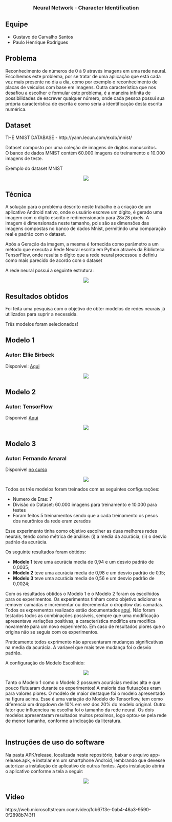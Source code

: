 <h3 align="center"> Neural Network - Character Identification </h3>

## Equipe
 - Gustavo de Carvalho Santos
 - Paulo Henrique Rodrigues

## Problema
<p>Reconhecimento de números de 0 à 9 através imagens em uma rede neural. Escolhemos este problema, por se tratar de uma aplicação que está cada vez mais presente no dia a dia, como por exemplo o reconhecimento de placas de veículos com base em imagens. Outra característica que nos desafiou a escolher e formular este problema, é a maneira infinita de possibilidades de escrever qualquer número, onde cada pessoa possui sua própria característica de escrita e como seria a identificação desta escrita numérica.</p>

## Dataset
<p>THE MNIST DATABASE - http://yann.lecun.com/exdb/mnist/</p>

Dataset composto por uma coleção de imagens de dígitos manuscritos.<br/>
O banco de dados MNIST contém 60.000 imagens de treinamento e 10.000 imagens de teste.</p>

<p>Exemplo do dataset MNIST</p>
<p align="center">
<img src="https://upload.wikimedia.org/wikipedia/commons/2/27/MnistExamples.png" />
</p>


## Técnica
<p>A solução para o problema descrito neste trabalho é a criação de um aplicativo Android nativo, onde o usuário escreve um dígito, é gerado uma imagem com o dígito escrito e redimensionado para 28x28 pixels. A imagem é dimensionada neste tamanho, pois são as dimensões das imagens compostas no banco de dados Mnist, permitindo uma comparação real e padrão com o dataset.
</p>

<p>Após a Geração da imagem, a mesma é fornecida como parâmetro a um método que executa a Rede Neural escrita em Python através da Biblioteca TensorFlow, onde resulta o dígito que a rede neural processou e definiu como mais parecido de acordo com o dataset</p>

<p>A rede neural possui a seguinte estrutura:</p>
<p align="center">
<img src="http://phrempreendimentos.com.br/wp-content/uploads/2020/09/Teste.jpg" />
</p>

## Resultados obtidos
<p>
Foi feita uma pesquisa com o objetivo de obter modelos de redes neurais já utilizados para suprir a necessida.
</p>

Três modelos foram selecionados!

<h2>Modelo 1</h2>
<h3>Autor: Ellie Birbeck</h3>
<p>Disponivel: <a href ="https://www.tensorflow.org/datasets/keras_example">Aqui </a>
<p align="center">
<img src="https://i.ibb.co/G5vQYyF/Modelo-1.png">
</p>
</p>

<h2>Modelo 2</h2>
<h3>Autor: TensorFlow</h3>
<p>Disponivel <a href ="https://www.digitalocean.com/community/tutorials/como-construir-uma-rede-neural-para-reconhecer-digitos-manuscritos-com-o-tensorflow-pt">Aqui </a>
<p align="center">
<img src="https://i.ibb.co/sv6snqd/Modelo-2.png"/>
</p>
</p>

<h2>Modelo 3</h2>
<h3>Autor: Fernando Amaral</h3>
<p>Disponivel 
<a href ="https://www.udemy.com/course/inteligencia-artificial-e-machine-learning/">no curso</a>
<p align="center">
<img src="https://i.ibb.co/XxtYNL2/Modelo-3.png"/>
</p>
</p>

Todos os três modelos foram treinados com as seguintes configurações:
<ul>
<li>
Numero de Eras: 7
</li>
<li>
Divisão do Dataset: 60.000 imagens para treinamento e 10.000 para testes
</li>
<li>
Foram feitos 5 treinamentos sendo que a cada treinamento os pesos dos neurônios da rede eram  zerados 
</li>
</ul>
<p>
Esse experimento tinha como objetivo escolher as duas melhores redes neurais, tendo como métrica de análise: (i) a media da acurácia; (ii) o desvio padrão da acurácia.
</p>

Os seguinte resultados foram obtidos: 
<ul>
<li><strong>Modelo 1</strong> teve uma acurácia media de 0,94 e um desvio padrão de 0,0035;</li> 
<li><strong>Modelo 2</strong> teve uma acurácia media de 0,98 e um desvio padrão de 0,15;</li>
<li><strong>Modelo 3</strong> teve uma acurácia media de 0,56 e um desvio padrão de 0,0024;</li>  
</ul>

<p>
Com os resultados obtidos o Modelo 1 e o Modelo 2 foram os escolhidos para os experimentos. Os experimentos tinham como objetivo adicionar e remover camadas e incrementar ou decrementar o dropdow das camadas.
Todos os exprementos realizado estão documentados <a href="https://drive.google.com/file/d/1et95cqNTDpnJH4UmRv8br0_51JhqALhY/view?usp=sharing">aqui</a>. Não foram testados todos as combinações possíveis, sempre que uma modificação apresentava variações positivas, a característica modifica era modifica novamente para um novo experimento. Em caso de resultados piores que o origina não se seguia com os experimentos.
</p>
<p>
Praticamente todos exprimento não apresentaram mudanças significativas na media da acurácia. A variavel que mais teve mudança foi o desvio padrão.
</p>

A configuração do Modelo Escolhido: 
<p align="center">
<img src="https://i.ibb.co/0rxCmyG/Modelo-Escolhido.png"/>
</p>
Tanto o Modelo 1 como o Modelo 2 possuem acurácias medias alta e que pouco flutuaram durante os experimentos! A maioria das flutuações eram para valores piores. O modelo de maior destaque foi o modelo apresentado na figura acima.
Esse é uma variação do Modelo do Tensorflow, tem como diferencia um dropdown de 10% em vez dos 20% do modelo original. Outro fator que influenciou na escolha foi o tamanho da rede neural. Os dois modelos apresentaram resultados muitos proximos, logo optou-se pela rede de menor tamanho, conforme a indicação da literatura.
</br></br>

## Instruções de uso do software

<p>Na pasta APK/release, localizada neste repositório,  baixar o arquivo app-release.apk, e instalar em um smartphone Android, lembrando que devesse autorizar a instalação de aplicativo de outras fontes. Após instalação abrirá o aplicativo conforme a tela a seguir:</p>

<p align="center">
<img src="http://phrempreendimentos.com.br/wp-content/uploads/2020/09/WhatsApp-Image-2020-09-13-at-17.52.19-e1600106821265.jpeg"/>
</p>

## Vídeo
<p>https://web.microsoftstream.com/video/fcb67f3e-0ab4-46a3-9590-0f2898b743f1</P>



